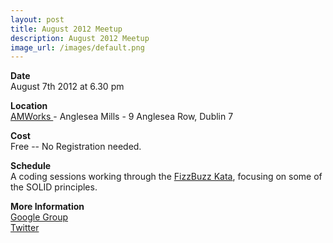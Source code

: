 ```yaml
---
layout: post
title: August 2012 Meetup
description: August 2012 Meetup
image_url: /images/default.png
---
```


**Date**  
August 7th 2012 at 6.30 pm

**Location**  
[ AMWorks ](http://www.amworks.ie/ ) - Anglesea Mills -  9 Anglesea Row, Dublin 7

**Cost**  
Free -- No Registration needed.

**Schedule**  
A coding sessions working through the [FizzBuzz Kata](http://codingdojo.org/cgi-bin/wiki.pl?KataFizzBuzz), focusing on some of the SOLID principles.

**More Information**  
[ Google Group ](https://groups.google.com/group/dublinjs)  
[ Twitter ](http://twitter.com/#!/dublinjs)
